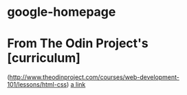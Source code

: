 # google-homepage
# From The Odin Project's [curriculum]
(http://www.theodinproject.com/courses/web-development-101/lessons/html-css)
[a link]((http://www.theodinproject.com/courses/web-development-101/lessons/html-css))
